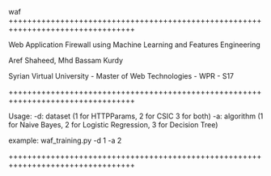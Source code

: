 waf
+++++++++++++++++++++++++++++++++++++++++++++++++++++++++++++++++++++++++++++++++

Web Application Firewall using Machine Learning and Features Engineering

Aref Shaheed, Mhd Bassam Kurdy

Syrian Virtual University - Master of Web Technologies - WPR - S17

+++++++++++++++++++++++++++++++++++++++++++++++++++++++++++++++++++++++++++++++++

Usage: -d: dataset (1 for HTTPParams, 2 for CSIC 3 for both) -a: algorithm (1 for Naive Bayes, 2 for Logistic Regression, 3 for Decision Tree)

example: waf_training.py -d 1 -a 2

+++++++++++++++++++++++++++++++++++++++++++++++++++++++++++++++++++++++++++++++++

